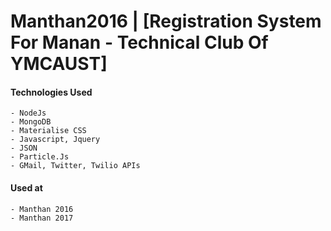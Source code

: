 # Manthan2016 | [Registration System For Manan - Technical Club Of YMCAUST]
 

#### Technologies Used
````
- NodeJs
- MongoDB
- Materialise CSS
- Javascript, Jquery
- JSON
- Particle.Js
- GMail, Twitter, Twilio APIs
````

#### Used at
````
- Manthan 2016
- Manthan 2017
````



